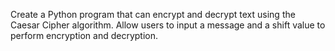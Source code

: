 Create a Python program that can encrypt and decrypt text using the Caesar Cipher algorithm. Allow users to input a message and a shift value to perform encryption and decryption.